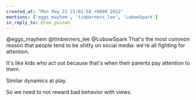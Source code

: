 ```yaml
---
created_at: "Mon May 23 21:02:58 +0000 2022"
mentions: ['eggs_mayhem', 'timberners_lee', 'LobowSpark']
in_reply_to: @leo_guinan
---
```


@eggs_mayhem @timberners_lee @LobowSpark That's the most common reason that people tend to be shitty on social media: we're all fighting for attention. 

It's like kids who act out because that's when their parents pay attention to them.

Similar dynamics at play.

So we need to not reward bad behavior with views.